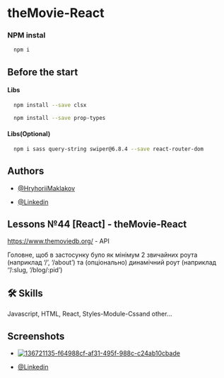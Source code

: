 
# theMovie-React

### NPM instal

```bash
  npm i
```

## Before the start

#### Libs
```bash
  npm install --save clsx
```
```bash
  npm install --save prop-types
```
#### Libs(Optional)
```bash
  npm i sass query-string swiper@6.8.4 --save react-router-dom
```
## Authors

- [@HryhoriiMaklakov](https://github.com/GregoryMaklakov)

- [@Linkedin](https://www.linkedin.com/in/grigory-maklakov-331a641ba/)




## Lessons №44 [React] - theMovie-React

https://www.themoviedb.org/  - API


Головне, щоб в застосунку було як мінімум 2 звичайних роута (наприклад ‘/’, ‘/about’) та (опціонально) динамічний роут (наприклад ‘’/:slug, ‘/blog/:pid’) 



## 🛠 Skills
Javascript, HTML, React, Styles-Module-Cssand other...

## Screenshots

- [![136721135-f64988cf-af31-495f-988c-c24ab10cbade](https://user-images.githubusercontent.com/105268946/227931282-dded8296-b189-4174-b50d-6bc97afd297f.png)](https://github.com/GregoryMaklakov)


- [@Linkedin](https://www.linkedin.com/in/grigory-maklakov-331a641ba/)




